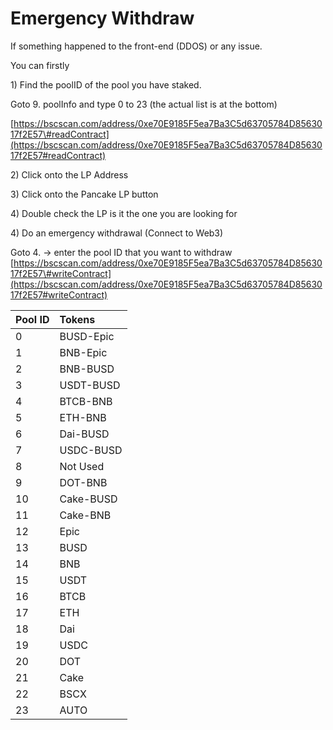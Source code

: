 # Emergency Withdraw

If something happened to the front-end \(DDOS\) or any issue.

You can firstly

1\) Find the poolID of the pool you have staked.

Goto 9. poolInfo and type 0 to 23 \(the actual list is at the bottom\)

[https://bscscan.com/address/0xe70E9185F5ea7Ba3C5d63705784D8563017f2E57\#readContract](https://bscscan.com/address/0xe70E9185F5ea7Ba3C5d63705784D8563017f2E57#readContract)

2\) Click onto the LP Address

3\) Click onto the Pancake LP button

4\) Double check the LP is it the one you are looking for

4\) Do an emergency withdrawal \(Connect to Web3\)

Goto 4. -&gt; enter the pool ID that you want to withdraw [https://bscscan.com/address/0xe70E9185F5ea7Ba3C5d63705784D8563017f2E57\#writeContract](https://bscscan.com/address/0xe70E9185F5ea7Ba3C5d63705784D8563017f2E57#writeContract)

| Pool ID | Tokens |
| :--- | :--- |
| 0 | BUSD-Epic |
| 1 | BNB-Epic |
| 2 | BNB-BUSD |
| 3 | USDT-BUSD |
| 4 | BTCB-BNB |
| 5 | ETH-BNB |
| 6 | Dai-BUSD |
| 7 | USDC-BUSD |
| 8 | Not Used |
| 9 | DOT-BNB |
| 10 | Cake-BUSD |
| 11 | Cake-BNB |
| 12 | Epic |
| 13 | BUSD |
| 14 | BNB |
| 15 | USDT |
| 16 | BTCB |
| 17 | ETH |
| 18 | Dai |
| 19 | USDC |
| 20 | DOT |
| 21 | Cake |
| 22 | BSCX |
| 23 | AUTO |

